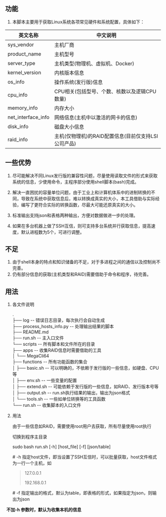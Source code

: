 ## 功能

1. 本脚本主要用于获取Linux系统各项常见硬件和系统配置，具体如下：

| 英文名称           | 中文说明                                            |
| ------------------ | --------------------------------------------------- |
| sys_vendor         | 主机厂商                                            |
| product_name       | 主机型号                                            |
| server_type        | 主机类型(物理机、虚拟机、Docker)                    |
| kernel_version     | 内核版本信息                                        |
| os_info            | 操作系统(发行版)信息                                |
| cpu_info           | CPU相关(包括型号、个数、核数以及逻辑CPU数量)        |
| memory_info        | 内存大小                                            |
| net_interface_info | 网络信息(主机中以激活的网卡的信息)                  |
| disk_info          | 磁盘大小信息                                        |
| raid_info          | 主机(仅物理机)的RAID配置信息(目前仅支持LSI公司产品) |

## 一些优势

1. 尽可能解决不同Linux发行版的兼容性问题，尽量使用读取文件的形式来获取系统的信息，少使用命令，主程序部分使用shell脚本(bash)完成。

2. 解决一直困扰的容量单位问题，由于工业上和计算机体系中的进制转换的不同，导致在系统中获取信息后，难以转换成真实的大小，本工具借助与实际经验，编写了更符合实际的转换函数，尽最大可能还原真实的大小。

3. 标准输出支持json和表格两种输出，方便对数据做进一步的处理。

4. 如果在多台机器上做了SSH互信，则可支持多台系统并行获取信息，提高速度，默认进程数为5个，可进行调整。
## 不足 

1. 由于shell本身的特点和知识储备的不足，对于多进程之间的通信以及控制尚不完善。
2. 仍有部分信息的获取(主机类型和RAID)需要借助于命令和程序，待完善。

## 用法

1. 各文件说明

   .  
   ├── log                                       -- 错误日志目录，每次执行会自动生成  
     ├── process_hosts_info.py    -- 处理输出结果的脚本  
   ├── README.md  
   ├── run.sh                                 -- 主入口文件  
   └── scripts                                 -- 所有脚本和文件所在的目录  
       ├── apps                                -- 收集RAID信息时需要借助的工具  
       │   └── MegaCli64  
       ├── functions                      -- 所有功能函数的集合  
       │   ├── basic.sh                     -- 可以明确的，不依赖于发行版的一些信息，如硬盘、CPU等  
       │   ├── env.sh                        -- 一些变量的配置  
       │   ├── extend.sh                  -- 可能依赖于发行版的一些信息，如RAID、发行版本号等  
       │   ├── output.sh                  -- run.sh执行结果的输出，输出为json格式  
       │   └── tools.sh                     -- 一些如单位转换等的工具函数  
       └── run.sh                             -- 收集脚本的入口文件  

2. 用法

   由于一些信息如RAID，需要使用root用户去获取，所有尽量使用root执行

   切换到程序主目录

   sudo bash run.sh [-h] [host_file] [-f] [json/table]

   \# -h 指定host文件，即当设置了SSH互信时，可以批量获取，host文件格式为一行一个主机，如

   > 127.0.0.1
   >
   > 192.168.0.1

   \# -f 指定输出的格式，默认为table，即表格的形式，如果指定为json，则输出为json

​       **不加-h 参数时，默认为收集本机的信息**



